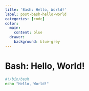 ```yaml
---
title: 'Bash: Hello, World!'
label: post-bash-hello-world
categories: [code]
color:
  main:
    content: blue
  drawer:
    background: blue-grey
---
```


Bash: Hello, World!
===================

```bash
#!/bin/bash
echo "Hello, World!"
```
